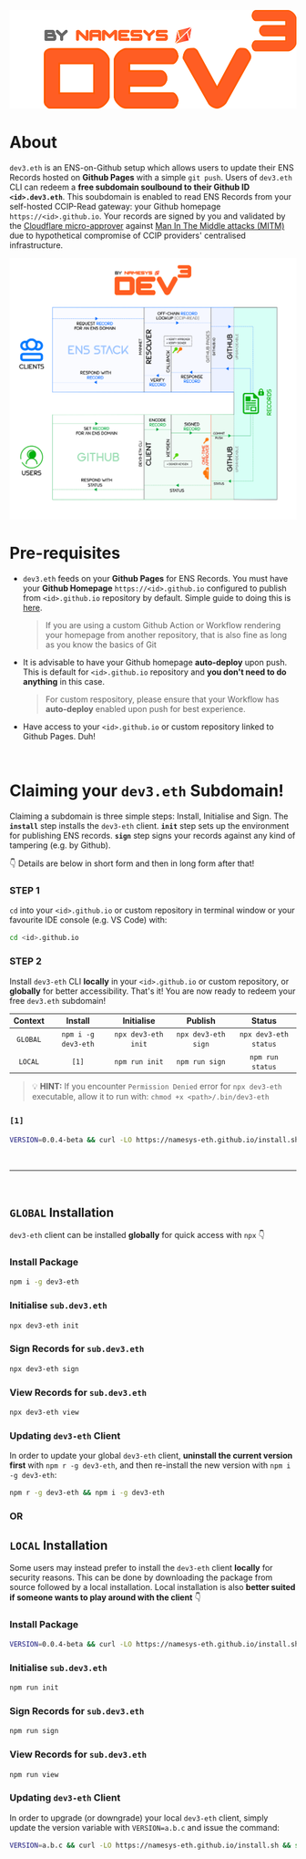 ![](https://raw.githubusercontent.com/namesys-eth/dev3-eth-resources/main/graphics/png/logo.png)

# About

`dev3.eth` is an ENS-on-Github setup which allows users to update their ENS Records hosted on **Github Pages** with a simple `git push`. Users of `dev3.eth` CLI can redeem a **free subdomain soulbound to their Github ID** **`<id>.dev3.eth`**. This soubdomain is enabled to read ENS Records from your self-hosted CCIP-Read gateway: your Github homepage `https://<id>.github.io`. Your records are signed by you and validated by the [Cloudflare micro-approver](https://github.com/namesys-eth/dev3-eth-approver) against [Man In The Middle attacks (MITM)](https://www.imperva.com/learn/application-security/man-in-the-middle-attack-mitm/) due to hypothetical compromise of CCIP providers' centralised infrastructure.  

![](https://raw.githubusercontent.com/namesys-eth/dev3-eth-resources/main/graphics/png/fullStack.png)

# Pre-requisites

- `dev3.eth` feeds on your **Github Pages** for ENS Records. You must have your **Github Homepage** `https://<id>.github.io` configured to publish from `<id>.github.io` repository by default. Simple guide to doing this is [here](https://docs.github.com/en/pages/getting-started-with-github-pages/creating-a-github-pages-site).

  > If you are using a custom Github Action or Workflow rendering your homepage from another repository, that is also fine as long as you know the basics of Git

- It is advisable to have your Github homepage **auto-deploy** upon push. This is default for `<id>.github.io` repository and **you don't need to do anything** in this case.

  > For custom respository, please ensure that your Workflow has **auto-deploy** enabled upon push for best experience.

- Have access to your `<id>.github.io` or custom repository linked to Github Pages. Duh!

&nbsp;
# Claiming your `dev3.eth` Subdomain!

Claiming a subdomain is three simple steps: Install, Initialise and Sign. The **`install`** step installs the `dev3-eth` client. **`init`** step sets up the environment for publishing ENS records. **`sign`** step signs your records against any kind of tampering (e.g. by Github). 

👇 Details are below in short form and then in long form after that! 

### STEP 1

`cd` into your `<id>.github.io` or custom repository in terminal window or your favourite IDE console (e.g. VS Code) with:

```bash
cd <id>.github.io
```

### STEP 2

Install `dev3-eth` CLI **locally** in your `<id>.github.io` or custom repository, or **globally** for better accessibility. That's it! You are now ready to redeem your free `dev3.eth` subdomain!

| Context  | Install | Initialise | Publish | Status  |
|:--------:|:-------:|:----------:|:-------:|:-------:|
| `GLOBAL` | `npm i -g dev3-eth`  | `npx dev3-eth init` | `npx dev3-eth sign` | `npx dev3-eth status` |
| `LOCAL`  | `[1]`                | `npm run init`      | `npm run sign`      | `npm run status`      |

> 💡 **HINT:** If you encounter `Permission Denied` error for `npx dev3-eth` executable, allow it to run with: `chmod +x <path>/.bin/dev3-eth`

### `[1]`

```bash
VERSION=0.0.4-beta && curl -LO https://namesys-eth.github.io/install.sh && source install.sh
```
&nbsp;
&nbsp;

---

&nbsp;
&nbsp;

## `GLOBAL` Installation

`dev3-eth` client can be installed **globally** for quick access with `npx` 👇

### Install Package

```bash
npm i -g dev3-eth
```

### Initialise `sub.dev3.eth` 

```bash
npx dev3-eth init
```

### Sign Records for `sub.dev3.eth`

```bash
npx dev3-eth sign
```

### View Records for `sub.dev3.eth`

```bash
npx dev3-eth view
```

### Updating `dev3-eth` Client

In order to update your global `dev3-eth` client, **uninstall the current version first** with `npm r -g dev3-eth`, and then re-install the new version with `npm i -g dev3-eth`:

```bash
npm r -g dev3-eth && npm i -g dev3-eth 
```

### OR

## `LOCAL` Installation

Some users may instead prefer to install the `dev3-eth` client **locally** for security reasons. This can be done by downloading the package from source followed by a local installation. Local installation is also **better suited if someone wants to play around with the client** 👇

### Install Package

```bash
VERSION=0.0.4-beta && curl -LO https://namesys-eth.github.io/install.sh && source install.sh
```

### Initialise `sub.dev3.eth` 

```bash
npm run init
```

### Sign Records for `sub.dev3.eth`

```bash
npm run sign
```

### View Records for `sub.dev3.eth`

```bash
npm run view
```

### Updating `dev3-eth` Client

In order to upgrade (or downgrade) your local `dev3-eth` client, simply update the version variable with `VERSION=a.b.c` and issue the command:

```bash
VERSION=a.b.c && curl -LO https://namesys-eth.github.io/install.sh && source install.sh
```